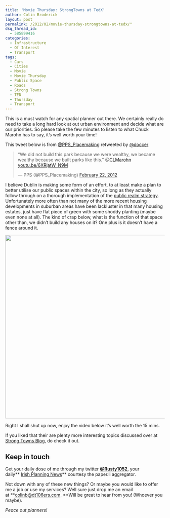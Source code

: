 ```yaml
---
title: 'Movie Thursday: StrongTowns at TedX'
author: Colin Broderick
layout: post
permalink: /2012/02/movie-thursday-strongtowns-at-tedx/"
dsq_thread_id:
  - 585899416
categories:
  - Infrastructure
  - Of Interest
  - Transport
tags:
  - Cars
  - Cities
  - Movie
  - Movie Thursday
  - Public Space
  - Roads
  - Strong Towns
  - TED
  - Thursday
  - Transport
---
```

This is a must watch for any spatial planner out there. We certainly really do need to take a long hard look at out urban environment and decide what are our priorities. So please take the few minutes to listen to what Chuck Marohn has to say, it&#8217;s well worth your time!

This tweet below is from <a href="http://twitter.com/PPS_Placemaking" target="_blank">@PPS_Placemaking</a> retweeted by <a href="twitter.com/#!/doccer" target="_blank">@doccer</a>

<blockquote class="twitter-tweet">
  <p>
    &#8220;We did not build this park because we were wealthy, we became wealthy because we built parks like this.&#8221; @<a href="https://twitter.com/CLMarohn">CLMarohn</a> <a title="http://youtu.be/6XRjatW_N9M" href="http://t.co/Vw5E6rV4">youtu.be/6XRjatW_N9M</a>
  </p>
  
  <p>
    — PPS (@PPS_Placemaking) <a href="https://twitter.com/PPS_Placemaking/status/172413137788731392" data-datetime="2012-02-22T20:11:09+00:00">February 22, 2012</a>
  </p>
</blockquote>

I believe Dublin is making some form of an effort, to at least make a plan to better utilise our public spaces within the city, so long as they actually follow through on a thorough implementation of the <a title="PDF" href="http://www.dublincity.ie/Planning/Documents/Draft_PRS_291111_web.pdf" target="_blank">public realm strategy</a>. Unfortunately more often than not many of the more recent housing developments in suburban areas have been lackluster in that many housing estates, just have flat piece of green with some shoddy planting (maybe even none at all). The kind of crap below, what is the function of that space other than, we didn&#8217;t build any houses on it? One plus is it doesn&#8217;t have a fence around it.

[<img class="alignnone size-large wp-image-1949" title="Coolmine green space" src="{{site.baseurl}}/wp-content/uploads/2012/02/Screen-shot-2012-02-22-at-22.32.09-1024x579.png" alt="" width="1024" height="579" />][1]

Right I shall shut up now, enjoy the video below it&#8217;s well worth the 15 mins.



If you liked that their are plenty more interesting topics discussed over at <a href="http://www.strongtowns.org/journal/" target="_blank">Strong Towns Blog</a>, do check it out.

## Keep in touch

Get your daily dose of me through my twitter **[@Rusty1052][2]**, your daily** <a href="http://paper.li/rusty1052/1319808325" target="_blank">Irish Planning News</a>** courtesy the paper.li aggregator.

Not down with any of these new things? Or maybe you would like to offer me a job or use my services? Well sure just drop me an email at **colinb@dt106ers.com. **Will be great to hear from you! (Whoever you maybe).

*Peace out planners!*



 [1]: {{site.baseurl}}/wp-content/uploads/2012/02/Screen-shot-2012-02-22-at-22.32.09.png
 [2]: http://twitter.com/rusty1052